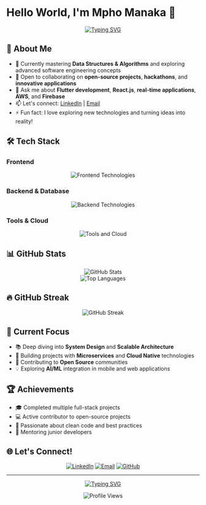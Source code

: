 # Hello World, I'm Mpho Manaka 👋

<div align="center">
  
[![Typing SVG](https://readme-typing-svg.demolab.com/?lines=Software+Developer;Full+Stack+Engineer;Continuous+Learner;Open+Source+Contributor&font=Fira%20Code&center=true&width=380&height=50&duration=4000&pause=1000)](https://git.io/typing-svg)

</div>

## 🚀 About Me

- 🌱 Currently mastering **Data Structures & Algorithms** and exploring advanced software engineering concepts
- 👯 Open to collaborating on **open-source projects**, **hackathons**, and **innovative applications**
- 💬 Ask me about **Flutter development**, **React.js**, **real-time applications**, **AWS**, and **Firebase**
- 📫 Let's connect: [LinkedIn](https://www.linkedin.com/in/mphomanaka/) | [Email](mailto:Mphojmanaka@gmail.com)
- ⚡ Fun fact: I love exploring new technologies and turning ideas into reality!

## 🛠️ Tech Stack

### Frontend
<div align="center">
  <img src="https://skillicons.dev/icons?i=react,nextjs,flutter,dart,html,css,js,ts" alt="Frontend Technologies" />
</div>

### Backend & Database
<div align="center">
  <img src="https://skillicons.dev/icons?i=nodejs,python,firebase,mongodb,mysql,postgresql" alt="Backend Technologies" />
</div>

### Tools & Cloud
<div align="center">
  <img src="https://skillicons.dev/icons?i=aws,git,github,docker,vscode,figma" alt="Tools and Cloud" />
</div>

## 📊 GitHub Stats

<div align="center">
  <img src="https://github-readme-stats.vercel.app/api?username=YOUR_USERNAME&show_icons=true&theme=radical&hide_border=true&count_private=true" alt="GitHub Stats" />
</div>

<div align="center">
  <img src="https://github-readme-stats.vercel.app/api/top-langs/?username=YOUR_USERNAME&layout=compact&theme=radical&hide_border=true" alt="Top Languages" />
</div>

## 🔥 GitHub Streak

<div align="center">
  <img src="https://github-readme-streak-stats.herokuapp.com/?user=YOUR_USERNAME&theme=radical&hide_border=true" alt="GitHub Streak" />
</div>

## 🎯 Current Focus

- 📚 Deep diving into **System Design** and **Scalable Architecture**
- 🚀 Building projects with **Microservices** and **Cloud Native** technologies
- 🌟 Contributing to **Open Source** communities
- 💡 Exploring **AI/ML** integration in mobile and web applications

## 🏆 Achievements

- 🎓 Completed multiple full-stack projects
- 💻 Active contributor to open-source projects
- 🌟 Passionate about clean code and best practices
- 🤝 Mentoring junior developers

## 🌐 Let's Connect!

<div align="center">
  
[![LinkedIn](https://img.shields.io/badge/LinkedIn-%230077B5.svg?logo=linkedin&logoColor=white)](https://www.linkedin.com/in/mphomanaka/)
[![Email](https://img.shields.io/badge/Email-D14836?logo=gmail&logoColor=white)](mailto:Mphojmanaka@gmail.com)
[![GitHub](https://img.shields.io/badge/GitHub-%2312100E.svg?logo=github&logoColor=white)](https://github.com/YOUR_USERNAME)

</div>

---

<div align="center">
  
[![Typing SVG](https://readme-typing-svg.demolab.com/?lines=Thanks+for+visiting+my+profile!+🙏;Let's+build+something+amazing+together!+🚀&font=Fira%20Code&center=true&width=500&height=50&duration=4000&pause=1000)](https://git.io/typing-svg)

</div>

<div align="center">
  <img src="https://komarev.com/ghpvc/?username=YOUR_USERNAME&color=blueviolet&style=flat-square&label=Profile+Views" alt="Profile Views" />
</div>
